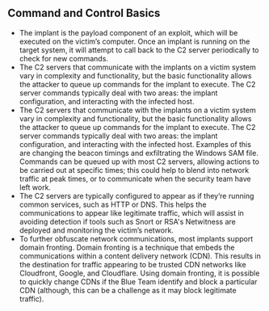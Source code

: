 ## Command and Control Basics

- The implant is the payload component of an exploit, which will be executed on the victim’s computer. Once an implant is running on the target system, it will attempt to call back to the C2 server periodically to check for new commands.
- The C2 servers that communicate with the implants on a victim system vary in complexity and functionality, but the basic functionality allows the attacker to queue up commands for the implant to execute. The C2 server commands typically deal with two areas: the implant configuration, and interacting with the infected host.
- The C2 servers that communicate with the implants on a victim system vary in complexity and functionality, but the basic functionality allows the attacker to queue up commands for the implant to execute. The C2 server commands typically deal with two areas: the implant configuration, and interacting with the infected host. Examples of this are changing the beacon timings and exfiltrating the Windows SAM file. Commands can be queued up with most C2 servers, allowing actions to be carried out at specific times; this could help to blend into network traffic at peak times, or to communicate when the security team have left work.
- The C2 servers are typically configured to appear as if they’re running common services, such as HTTP or DNS. This helps the communications to appear like legitimate traffic, which will assist in avoiding detection if tools such as Snort or RSA's Netwitness are deployed and monitoring the victim’s network.
- To further obfuscate network communications, most implants support domain fronting. Domain fronting is a technique that embeds the communications within a content delivery network (CDN). This results in the destination for traffic appearing to be trusted CDN networks like Cloudfront, Google, and Cloudflare. Using domain fronting, it is possible to quickly change CDNs if the Blue Team identify and block a particular CDN (although, this can be a challenge as it may block legitimate traffic).